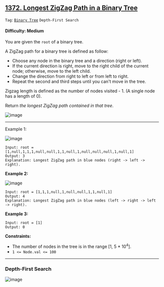 ## [1372. Longest ZigZag Path in a Binary Tree](https://leetcode.com/problems/longest-zigzag-path-in-a-binary-tree/)

```Tag```: [```Binary Tree```](https://github.com/quananhle/Python/tree/main/Software%20Engineering%20Practicing/Concepts/Binary/Binary%20Tree) ```Depth-First Search```

#### Difficulty: Medium

You are given the ```root``` of a binary tree.

A ZigZag path for a binary tree is defined as follow:

- Choose any node in the binary tree and a direction (right or left).
- If the current direction is right, move to the right child of the current node; otherwise, move to the left child.
- Change the direction from right to left or from left to right.
- Repeat the second and third steps until you can't move in the tree.

Zigzag length is defined as the number of nodes visited - 1. (A single node has a length of 0).

Return _the longest ZigZag path contained in that tree_.

![image](https://user-images.githubusercontent.com/35042430/232969920-ad6063e5-838d-4906-962c-e4f7e4836f6a.png)

---

Example 1:

![image](https://assets.leetcode.com/uploads/2020/01/22/sample_1_1702.png)
```
Input: root = [1,null,1,1,1,null,null,1,1,null,1,null,null,null,1,null,1]
Output: 3
Explanation: Longest ZigZag path in blue nodes (right -> left -> right).
```

__Example 2:__

![image](https://assets.leetcode.com/uploads/2020/01/22/sample_2_1702.png)
```
Input: root = [1,1,1,null,1,null,null,1,1,null,1]
Output: 4
Explanation: Longest ZigZag path in blue nodes (left -> right -> left -> right).
```

__Example 3:__
```
Input: root = [1]
Output: 0
```

__Constraints:__

- The number of nodes in the tree is in the range [1, 5 * 10<sup>4</sup>].
- ```1 <= Node.val <= 100```

---

### Depth-First Search

![image](https://leetcode.com/problems/longest-zigzag-path-in-a-binary-tree/Figures/1372/1372-1.png)
